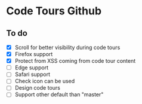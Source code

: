# Code Tours Github

## To do

- [x] Scroll for better visibility during code tours
- [x] Firefox support
- [x] Protect from XSS coming from code tour content
- [ ] Edge support
- [ ] Safari support
- [ ] Check icon can be used
- [ ] Design code tours
- [ ] Support other default than "master"
